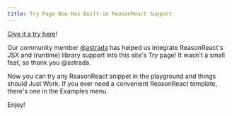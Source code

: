 ```yaml
---
title: Try Page Now Has Built-in ReasonReact Support
---
```


[Give it a try here](/en/try.html?rrjsx=true&reason=LYewJgrgNgpgBAcQE4xgFwJYDsDmcC8cA3gFBxyxpwDGIwADiFjFlYQEowCGAzk512poAdDzRc0MWDx4BhOo2asAFACJkqTLlUBKANxkK6OMC4BreIQD61ABYYoYFFgIA+YofLDvtBkxZoADSecM5gMEgAXHA8UgBmbiHkADwARhBoaEzuygJ8WAJComhI2DgAKiAAorDAAWoAElJQIACEujpwyQD06ZnZweQAvgYjJCSFaAAiAPIAspzCYRGVNTB1rADqGGi2AJJgyska6GVw3a6BcKr0KABuGDAA7rp6QA)!

Our community member [@astrada](https://github.com/astrada) has helped us integrate ReasonReact's JSX and (runtime) library support into this site's Try page! It wasn't a small feat, so thank you @astrada.

Now you can try any ReasonReact snippet in the playground and things should Just Work. If you ever need a convenient ReasonReact template, there's one in the Examples menu.

Enjoy!
